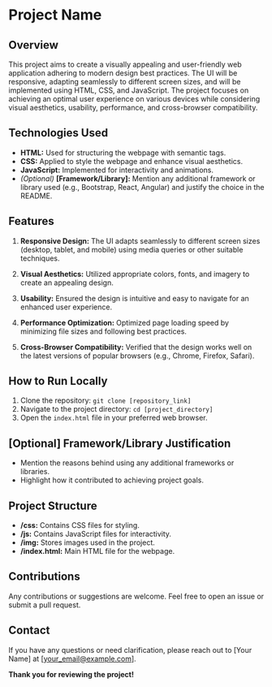 # Project Name

## Overview

This project aims to create a visually appealing and user-friendly web application adhering to modern design best practices. The UI will be responsive, adapting seamlessly to different screen sizes, and will be implemented using HTML, CSS, and JavaScript. The project focuses on achieving an optimal user experience on various devices while considering visual aesthetics, usability, performance, and cross-browser compatibility.

## Technologies Used

- **HTML:** Used for structuring the webpage with semantic tags.
- **CSS:** Applied to style the webpage and enhance visual aesthetics.
- **JavaScript:** Implemented for interactivity and animations.
- *(Optional)* **[Framework/Library]:** Mention any additional framework or library used (e.g., Bootstrap, React, Angular) and justify the choice in the README.

## Features

1. **Responsive Design:** The UI adapts seamlessly to different screen sizes (desktop, tablet, and mobile) using media queries or other suitable techniques.

2. **Visual Aesthetics:** Utilized appropriate colors, fonts, and imagery to create an appealing design.

3. **Usability:** Ensured the design is intuitive and easy to navigate for an enhanced user experience.

4. **Performance Optimization:** Optimized page loading speed by minimizing file sizes and following best practices.

5. **Cross-Browser Compatibility:** Verified that the design works well on the latest versions of popular browsers (e.g., Chrome, Firefox, Safari).

## How to Run Locally

1. Clone the repository: `git clone [repository_link]`
2. Navigate to the project directory: `cd [project_directory]`
3. Open the `index.html` file in your preferred web browser.

## [Optional] Framework/Library Justification

- Mention the reasons behind using any additional frameworks or libraries.
- Highlight how it contributed to achieving project goals.

## Project Structure

- **/css:** Contains CSS files for styling.
- **/js:** Contains JavaScript files for interactivity.
- **/img:** Stores images used in the project.
- **/index.html:** Main HTML file for the webpage.

## Contributions

Any contributions or suggestions are welcome. Feel free to open an issue or submit a pull request.

## Contact

If you have any questions or need clarification, please reach out to [Your Name] at [your_email@example.com].

**Thank you for reviewing the project!**
